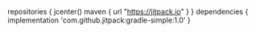 repositories {
        jcenter()
        maven { url "https://jitpack.io" }
   }
   dependencies {
         implementation 'com.github.jitpack:gradle-simple:1.0'
   }